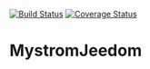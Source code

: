 [![Build Status](https://travis-ci.org/coolweb/MystromJeedom.svg?branch=master)](https://travis-ci.org/coolweb/MystromJeedom) [![Coverage Status](https://coveralls.io/repos/github/coolweb/MystromJeedom/badge.svg?branch=master)](https://coveralls.io/github/coolweb/MystromJeedom?branch=master)

# MystromJeedom
